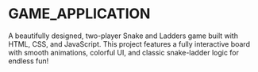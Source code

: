 # GAME_APPLICATION
A beautifully designed, two-player Snake and Ladders game built with HTML, CSS, and JavaScript. This project features a fully interactive board with smooth animations, colorful UI, and classic snake-ladder logic for endless fun!
